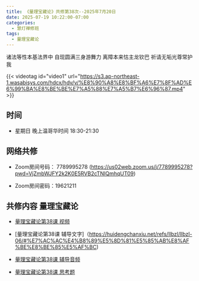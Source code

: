 ```yaml
---
title: 《量理宝藏论》共修第38次--2025年7月20日
date: 2025-07-19 10:22:00-07:00
categories:
  - 慧灯禅修班
tags:
  - 量理宝藏论
---
```

诸法等性本基法界中 自现圆满三身游舞力 离障本来怙主龙钦巴 祈请无垢光尊常护我

{{< videotag id="video1" url="https://s3.ap-northeast-1.wasabisys.com/hdcx/hdv/v/%E8%90%A8%E8%BF%A6%E7%8F%AD%E6%99%BA%E8%BE%BE%E7%A5%88%E7%A5%B7%E6%96%87.mp4" >}}

## 时间


* 星期日 晚上温哥华时间 18:30-21:30


## 网络共修


* Zoom房间号码： 7789995278 (https://us02web.zoom.us/j/7789995278?pwd=VjZmbWJFY2k2K0E5RVB2cTNIQmhqUT09)


* Zoom房间密码：19621211


## 共修内容 量理宝藏论


* [量理宝藏论第38课 视频](https://huidengchanxiu.net/refs/llbzl/llbzl-06/#%E7%AC%AC%E4%B8%89%E5%8D%81%E5%85%AB%E8%AF%BE)

* [量理宝藏论第38课 辅导文字]（https://huidengchanxiu.net/refs/llbzl/llbzl-06/#%E7%AC%AC%E4%B8%89%E5%8D%81%E5%85%AB%E8%AF%BE%E8%BE%85%E5%AF%BC)

* [量理宝藏论第38课 辅导音频](https://box.hdcxb.net/%E7%A6%85%E4%BF%AE%E7%8F%AD/037-%E9%87%8F%E7%90%86%E5%AE%9D%E8%97%8F%E8%AE%BA/%E8%BE%85%E5%AF%BC-%E6%99%BA%E8%AF%9A%E5%A0%AA%E5%B8%83%E7%AC%AC1%E6%AC%A1%E8%AE%B2%E8%A7%A3%E4%BA%8E2006%E8%87%B307%E5%B9%B4?page=2)

* [量理宝藏论第38课 思考题 ](https://huidengchanxiu.net/refs/llbzl/llbzl-qa#%E7%AC%AC38%E8%AF%BE)
